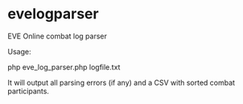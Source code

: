evelogparser
============

EVE Online combat log parser

Usage:

php eve_log_parser.php logfile.txt

It will output all parsing errors (if any) and a CSV with sorted combat participants.
